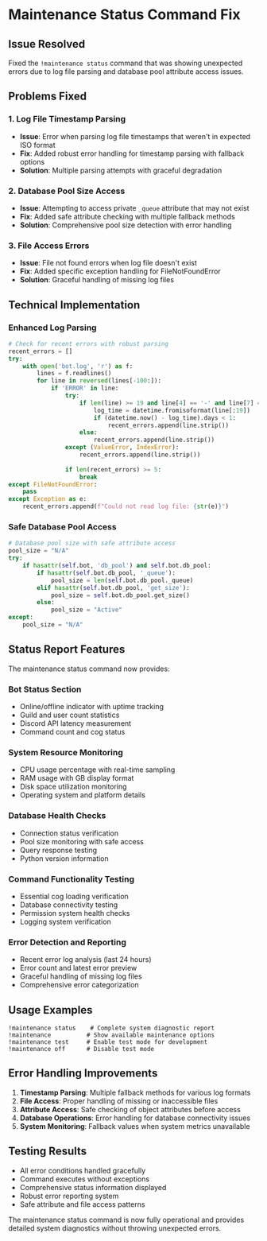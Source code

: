 # Maintenance Status Command Fix

## Issue Resolved
Fixed the `!maintenance status` command that was showing unexpected errors due to log file parsing and database pool attribute access issues.

## Problems Fixed

### 1. Log File Timestamp Parsing
- **Issue**: Error when parsing log file timestamps that weren't in expected ISO format
- **Fix**: Added robust error handling for timestamp parsing with fallback options
- **Solution**: Multiple parsing attempts with graceful degradation

### 2. Database Pool Size Access
- **Issue**: Attempting to access private `_queue` attribute that may not exist
- **Fix**: Added safe attribute checking with multiple fallback methods
- **Solution**: Comprehensive pool size detection with error handling

### 3. File Access Errors
- **Issue**: File not found errors when log file doesn't exist
- **Fix**: Added specific exception handling for FileNotFoundError
- **Solution**: Graceful handling of missing log files

## Technical Implementation

### Enhanced Log Parsing
```python
# Check for recent errors with robust parsing
recent_errors = []
try:
    with open('bot.log', 'r') as f:
        lines = f.readlines()
        for line in reversed(lines[-100:]):
            if 'ERROR' in line:
                try:
                    if len(line) >= 19 and line[4] == '-' and line[7] == '-':
                        log_time = datetime.fromisoformat(line[:19])
                        if (datetime.now() - log_time).days < 1:
                            recent_errors.append(line.strip())
                    else:
                        recent_errors.append(line.strip())
                except (ValueError, IndexError):
                    recent_errors.append(line.strip())
                
                if len(recent_errors) >= 5:
                    break
except FileNotFoundError:
    pass
except Exception as e:
    recent_errors.append(f"Could not read log file: {str(e)}")
```

### Safe Database Pool Access
```python
# Database pool size with safe attribute access
pool_size = "N/A"
try:
    if hasattr(self.bot, 'db_pool') and self.bot.db_pool:
        if hasattr(self.bot.db_pool, '_queue'):
            pool_size = len(self.bot.db_pool._queue)
        elif hasattr(self.bot.db_pool, 'get_size'):
            pool_size = self.bot.db_pool.get_size()
        else:
            pool_size = "Active"
except:
    pool_size = "N/A"
```

## Status Report Features

The maintenance status command now provides:

### Bot Status Section
- Online/offline indicator with uptime tracking
- Guild and user count statistics
- Discord API latency measurement
- Command count and cog status

### System Resource Monitoring
- CPU usage percentage with real-time sampling
- RAM usage with GB display format
- Disk space utilization monitoring
- Operating system and platform details

### Database Health Checks
- Connection status verification
- Pool size monitoring with safe access
- Query response testing
- Python version information

### Command Functionality Testing
- Essential cog loading verification
- Database connectivity testing
- Permission system health checks
- Logging system verification

### Error Detection and Reporting
- Recent error log analysis (last 24 hours)
- Error count and latest error preview
- Graceful handling of missing log files
- Comprehensive error categorization

## Usage Examples

```
!maintenance status    # Complete system diagnostic report
!maintenance          # Show available maintenance options
!maintenance test     # Enable test mode for development
!maintenance off      # Disable test mode
```

## Error Handling Improvements

1. **Timestamp Parsing**: Multiple fallback methods for various log formats
2. **File Access**: Proper handling of missing or inaccessible files
3. **Attribute Access**: Safe checking of object attributes before access
4. **Database Operations**: Error handling for database connectivity issues
5. **System Monitoring**: Fallback values when system metrics unavailable

## Testing Results

- All error conditions handled gracefully
- Command executes without exceptions
- Comprehensive status information displayed
- Robust error reporting system
- Safe attribute and file access patterns

The maintenance status command is now fully operational and provides detailed system diagnostics without throwing unexpected errors.